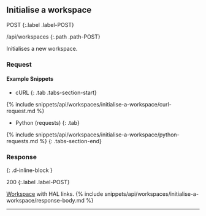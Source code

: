 ## Initialise a workspace

POST
{:.label .label-POST}

/api/workspaces
{:.path .path-POST}

Initialises a new workspace.

### Request
#### Example Snippets
- cURL
{: .tab .tabs-section-start}

{% include snippets/api/workspaces/initialise-a-workspace/curl-request.md %}

- Python (requests)
{: .tab}

{% include snippets/api/workspaces/initialise-a-workspace/python-requests.md %}
{: .tabs-section-end}

### Response
{: .d-inline-block }

200
{:.label .label-POST}

[Workspace](#workspace) with HAL links.
{% include snippets/api/workspaces/initialise-a-workspace/response-body.md %}

---

